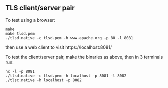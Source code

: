 TLS client/server pair
----------------------

To test using a browser:

    make
    make tlsd.pem
    ./tlsd.native -c tlsd.pem -h www.apache.org -p 80 -l 8081

then use a web client to visit https://localhost:8081/

To test the client/server pair, make the binaries as above, then in 3 terminals run:

    nc -l -p 8081
    ./tlsd.native -c tlsd.pem -h localhost -p 8081 -l 8082
    ./tlsc.native -h localhost -p 8082
